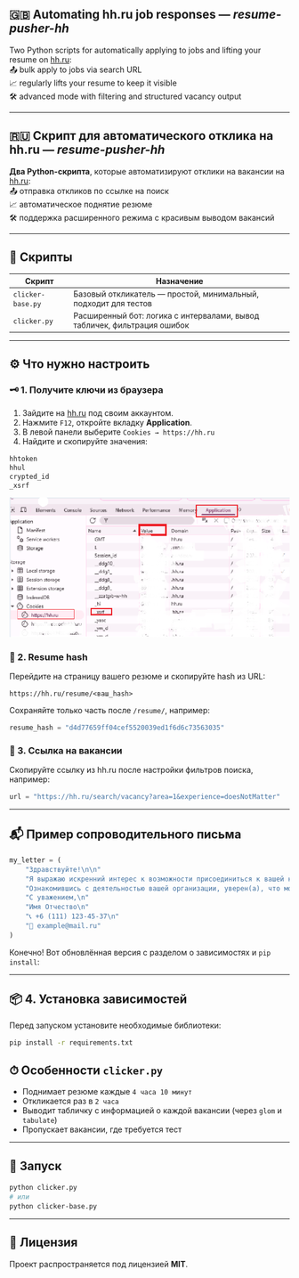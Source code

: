 


## 🇬🇧 Automating hh.ru job responses — *resume-pusher-hh*  
Two Python scripts for automatically applying to jobs and lifting your resume on [hh.ru](https://hh.ru):  
📤 bulk apply to jobs via search URL  
📈 regularly lifts your resume to keep it visible  
🛠 advanced mode with filtering and structured vacancy output

---

## 🇷🇺 Скрипт для автоматического отклика на hh.ru — *resume-pusher-hh*  
**Два Python-скрипта**, которые автоматизируют отклики на вакансии на [hh.ru](https://hh.ru):  
📤 отправка откликов по ссылке на поиск  
📈 автоматическое поднятие резюме  
🛠 поддержка расширенного режима с красивым выводом вакансий  


---


## 📁 Скрипты

| Скрипт           | Назначение                                                                 |
|------------------|----------------------------------------------------------------------------|
| `clicker-base.py` | Базовый откликатель — простой, минимальный, подходит для тестов           |
| `clicker.py`      | Расширенный бот: логика с интервалами, вывод табличек, фильтрация ошибок  |

---

## ⚙️ Что нужно настроить

### 🗝 1. Получите ключи из браузера
1. Зайдите на [hh.ru](https://hh.ru) под своим аккаунтом.
2. Нажмите `F12`, откройте вкладку **Application**.
3. В левой панели выберите `Cookies → https://hh.ru`
4. Найдите и скопируйте значения:

```text
hhtoken
hhul
crypted_id
_xsrf
```
![Где хранятся ключи](img.png)

### 📄 2. Resume hash
Перейдите на страницу вашего резюме и скопируйте hash из URL:

```
https://hh.ru/resume/<ваш_hash>
```

Сохраняйте только часть после `/resume/`, например:
```python
resume_hash = "d4d77659ff04cef5520039ed1f6d6c73563035"
```

### 🔗 3. Ссылка на вакансии
Скопируйте ссылку из hh.ru после настройки фильтров поиска, например:
```python
url = "https://hh.ru/search/vacancy?area=1&experience=doesNotMatter"
```

---

## 📬 Пример сопроводительного письма
```python
my_letter = (
    "Здравствуйте!\n\n"
    "Я выражаю искренний интерес к возможности присоединиться к вашей компании. "
    "Ознакомившись с деятельностью вашей организации, уверен(а), что мой опыт и навыки могут быть полезны вашей команде.\n\n"
    "С уважением,\n"
    "Имя Отчество\n"
    "📞 +6 (111) 123-45-37\n"
    "📧 example@mail.ru"
)
```


Конечно! Вот обновлённая версия с разделом о зависимостях и `pip install`:

---

## 📦 4. Установка зависимостей

Перед запуском установите необходимые библиотеки:

```bash
pip install -r requirements.txt
```



## ⏱ Особенности `clicker.py`
- Поднимает резюме каждые `4 часа 10 минут`
- Откликается раз в `2 часа`
- Выводит табличку с информацией о каждой вакансии (через `glom` и `tabulate`)
- Пропускает вакансии, где требуется тест

---

## 🚀 Запуск

```bash
python clicker.py
# или
python clicker-base.py
```

---

## 📜 Лицензия

Проект распространяется под лицензией **MIT**.

